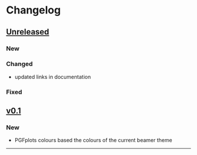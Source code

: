 # Changelog

## [Unreleased]

### New

### Changed

- updated links in documentation

### Fixed

## [v0.1]

### New

- PGFplots colours based the colours of the current beamer theme

------

[Unreleased]: https://github.com/samcarter/beamertheme-rainbow/compare/v0.1...HEAD
[v0.1]: https://github.com/samcarter/beamertheme-rainbow/compare/v0.0...v0.1
